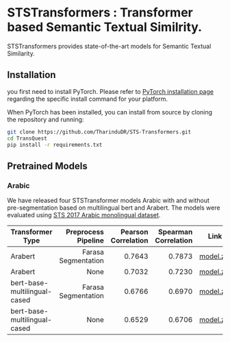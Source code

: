# STSTransformers : Transformer based Semantic Textual Similrity. 

STSTransformers provides state-of-the-art models for Semantic Textual Similarity.

## Installation
you first need to install PyTorch.
Please refer to [PyTorch installation page](https://pytorch.org/get-started/locally/#start-locally) regarding the specific install command for your platform.

When PyTorch has been installed, you can install from source by cloning the repository and running:

```bash
git clone https://github.com/TharinduDR/STS-Transformers.git
cd TransQuest
pip install -r requirements.txt
``` 

## Pretrained Models

### Arabic
We have released four STSTransformer models Arabic with and without pre-segmentation based on multilingual bert and Arabert. The models were evaluated using [STS 2017 Arabic monolingual dataset](http://alt.qcri.org/semeval2017/task1/).

| Transformer Type                         | Preprocess Pipeline                | Pearson Correlation | Spearman Correlation | Link                                |
| ---------------------------------------- |-----------------------------------:| -------------------:| --------------------:| ------------------------------------|
| Arabert                                  | Farasa Segmentation                | 0.7643              | 0.7873               | [model.zip](https://bit.ly/2P5f6nM) |
| Arabert                                  | None                               | 0.7032              | 0.7230               | [model.zip](https://bit.ly/2P5f6nM) |
| bert-base-multilingual-cased             | Farasa Segmentation                | 0.6766              | 0.6970               | [model.zip](https://bit.ly/2P5f6nM) |
| bert-base-multilingual-cased             | None                               | 0.6529              | 0.6706               | [model.zip](https://bit.ly/2P5f6nM) |
